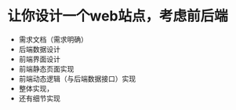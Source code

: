 # 让你设计一个web站点，考虑前后端
-   需求文档（需求明确）
-   后端数据设计
-   前端界面设计
-   前端静态页面实现
-   前端动态逻辑（与后端数据接口）实现
-   整体实现，
-   还有细节实现